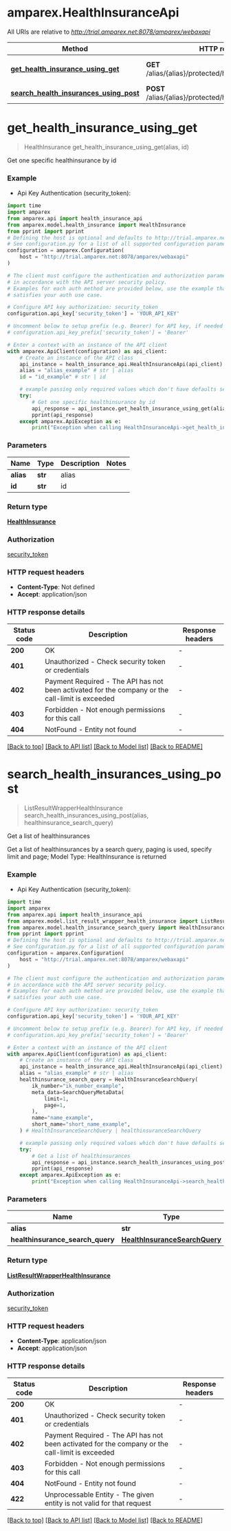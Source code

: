 # amparex.HealthInsuranceApi

All URIs are relative to *http://trial.amparex.net:8078/amparex/webaxapi*

Method | HTTP request | Description
------------- | ------------- | -------------
[**get_health_insurance_using_get**](HealthInsuranceApi.md#get_health_insurance_using_get) | **GET** /alias/{alias}/protected/healthinsurance/{id} | Get one specific healthinsurance by id
[**search_health_insurances_using_post**](HealthInsuranceApi.md#search_health_insurances_using_post) | **POST** /alias/{alias}/protected/healthinsurance/search | Get a list of healthinsurances


# **get_health_insurance_using_get**
> HealthInsurance get_health_insurance_using_get(alias, id)

Get one specific healthinsurance by id

### Example

* Api Key Authentication (security_token):

```python
import time
import amparex
from amparex.api import health_insurance_api
from amparex.model.health_insurance import HealthInsurance
from pprint import pprint
# Defining the host is optional and defaults to http://trial.amparex.net:8078/amparex/webaxapi
# See configuration.py for a list of all supported configuration parameters.
configuration = amparex.Configuration(
    host = "http://trial.amparex.net:8078/amparex/webaxapi"
)

# The client must configure the authentication and authorization parameters
# in accordance with the API server security policy.
# Examples for each auth method are provided below, use the example that
# satisfies your auth use case.

# Configure API key authorization: security_token
configuration.api_key['security_token'] = 'YOUR_API_KEY'

# Uncomment below to setup prefix (e.g. Bearer) for API key, if needed
# configuration.api_key_prefix['security_token'] = 'Bearer'

# Enter a context with an instance of the API client
with amparex.ApiClient(configuration) as api_client:
    # Create an instance of the API class
    api_instance = health_insurance_api.HealthInsuranceApi(api_client)
    alias = "alias_example" # str | alias
    id = "id_example" # str | id

    # example passing only required values which don't have defaults set
    try:
        # Get one specific healthinsurance by id
        api_response = api_instance.get_health_insurance_using_get(alias, id)
        pprint(api_response)
    except amparex.ApiException as e:
        print("Exception when calling HealthInsuranceApi->get_health_insurance_using_get: %s\n" % e)
```


### Parameters

Name | Type | Description  | Notes
------------- | ------------- | ------------- | -------------
 **alias** | **str**| alias |
 **id** | **str**| id |

### Return type

[**HealthInsurance**](HealthInsurance.md)

### Authorization

[security_token](../README.md#security_token)

### HTTP request headers

 - **Content-Type**: Not defined
 - **Accept**: application/json


### HTTP response details

| Status code | Description | Response headers |
|-------------|-------------|------------------|
**200** | OK |  -  |
**401** | Unauthorized - Check security token or credentials |  -  |
**402** | Payment Required - The API has not been activated for the company or the call-limit is exceeded |  -  |
**403** | Forbidden - Not enough permissions for this call |  -  |
**404** | NotFound - Entity not found |  -  |

[[Back to top]](#) [[Back to API list]](../README.md#documentation-for-api-endpoints) [[Back to Model list]](../README.md#documentation-for-models) [[Back to README]](../README.md)

# **search_health_insurances_using_post**
> ListResultWrapperHealthInsurance search_health_insurances_using_post(alias, healthinsurance_search_query)

Get a list of healthinsurances

Get a list of healthinsurances  by a search query, paging is used, specify limit and page; Model Type: HealthInsurance is returned

### Example

* Api Key Authentication (security_token):

```python
import time
import amparex
from amparex.api import health_insurance_api
from amparex.model.list_result_wrapper_health_insurance import ListResultWrapperHealthInsurance
from amparex.model.health_insurance_search_query import HealthInsuranceSearchQuery
from pprint import pprint
# Defining the host is optional and defaults to http://trial.amparex.net:8078/amparex/webaxapi
# See configuration.py for a list of all supported configuration parameters.
configuration = amparex.Configuration(
    host = "http://trial.amparex.net:8078/amparex/webaxapi"
)

# The client must configure the authentication and authorization parameters
# in accordance with the API server security policy.
# Examples for each auth method are provided below, use the example that
# satisfies your auth use case.

# Configure API key authorization: security_token
configuration.api_key['security_token'] = 'YOUR_API_KEY'

# Uncomment below to setup prefix (e.g. Bearer) for API key, if needed
# configuration.api_key_prefix['security_token'] = 'Bearer'

# Enter a context with an instance of the API client
with amparex.ApiClient(configuration) as api_client:
    # Create an instance of the API class
    api_instance = health_insurance_api.HealthInsuranceApi(api_client)
    alias = "alias_example" # str | alias
    healthinsurance_search_query = HealthInsuranceSearchQuery(
        ik_number="ik_number_example",
        meta_data=SearchQueryMetaData(
            limit=1,
            page=1,
        ),
        name="name_example",
        short_name="short_name_example",
    ) # HealthInsuranceSearchQuery | healthinsuranceSearchQuery

    # example passing only required values which don't have defaults set
    try:
        # Get a list of healthinsurances
        api_response = api_instance.search_health_insurances_using_post(alias, healthinsurance_search_query)
        pprint(api_response)
    except amparex.ApiException as e:
        print("Exception when calling HealthInsuranceApi->search_health_insurances_using_post: %s\n" % e)
```


### Parameters

Name | Type | Description  | Notes
------------- | ------------- | ------------- | -------------
 **alias** | **str**| alias |
 **healthinsurance_search_query** | [**HealthInsuranceSearchQuery**](HealthInsuranceSearchQuery.md)| healthinsuranceSearchQuery |

### Return type

[**ListResultWrapperHealthInsurance**](ListResultWrapperHealthInsurance.md)

### Authorization

[security_token](../README.md#security_token)

### HTTP request headers

 - **Content-Type**: application/json
 - **Accept**: application/json


### HTTP response details

| Status code | Description | Response headers |
|-------------|-------------|------------------|
**200** | OK |  -  |
**401** | Unauthorized - Check security token or credentials |  -  |
**402** | Payment Required - The API has not been activated for the company or the call-limit is exceeded |  -  |
**403** | Forbidden - Not enough permissions for this call |  -  |
**404** | NotFound - Entity not found |  -  |
**422** | Unprocessable Entity - The given entity is not valid for that request |  -  |

[[Back to top]](#) [[Back to API list]](../README.md#documentation-for-api-endpoints) [[Back to Model list]](../README.md#documentation-for-models) [[Back to README]](../README.md)

